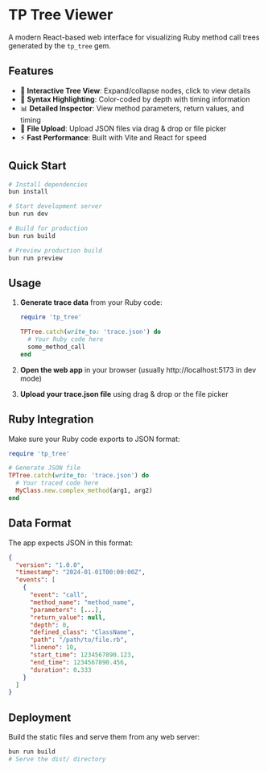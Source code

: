 # TP Tree Viewer

A modern React-based web interface for visualizing Ruby method call trees generated by the `tp_tree` gem.

## Features

- 🌳 **Interactive Tree View**: Expand/collapse nodes, click to view details
- 🎨 **Syntax Highlighting**: Color-coded by depth with timing information
- 📊 **Detailed Inspector**: View method parameters, return values, and timing
- 📁 **File Upload**: Upload JSON files via drag & drop or file picker
- ⚡ **Fast Performance**: Built with Vite and React for speed

## Quick Start

```bash
# Install dependencies
bun install

# Start development server
bun run dev

# Build for production
bun run build

# Preview production build
bun run preview
```

## Usage

1. **Generate trace data** from your Ruby code:
   ```ruby
   require 'tp_tree'

   TPTree.catch(write_to: 'trace.json') do
     # Your Ruby code here
     some_method_call
   end
   ```

2. **Open the web app** in your browser (usually http://localhost:5173 in dev mode)

3. **Upload your trace.json file** using drag & drop or the file picker

## Ruby Integration

Make sure your Ruby code exports to JSON format:

```ruby
require 'tp_tree'

# Generate JSON file
TPTree.catch(write_to: 'trace.json') do
  # Your traced code here
  MyClass.new.complex_method(arg1, arg2)
end
```

## Data Format

The app expects JSON in this format:

```json
{
  "version": "1.0.0",
  "timestamp": "2024-01-01T00:00:00Z",
  "events": [
    {
      "event": "call",
      "method_name": "method_name",
      "parameters": [...],
      "return_value": null,
      "depth": 0,
      "defined_class": "ClassName",
      "path": "/path/to/file.rb",
      "lineno": 10,
      "start_time": 1234567890.123,
      "end_time": 1234567890.456,
      "duration": 0.333
    }
  ]
}
```

## Deployment

Build the static files and serve them from any web server:

```bash
bun run build
# Serve the dist/ directory
```
